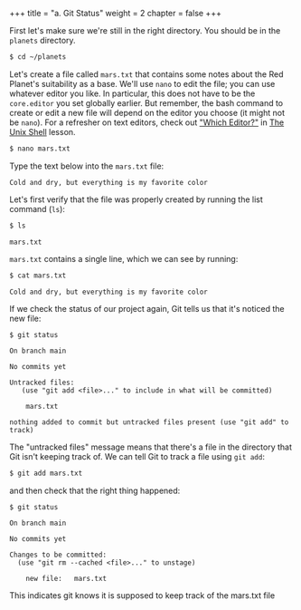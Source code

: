 +++
title = "a. Git Status"
weight = 2
chapter = false
+++

First let's make sure we're still in the right directory.
You should be in the `planets` directory.

```Bash
$ cd ~/planets
```


Let's create a file called `mars.txt` that contains some notes
about the Red Planet's suitability as a base.
We'll use `nano` to edit the file;
you can use whatever editor you like.
In particular, this does not have to be the `core.editor` you set globally earlier. But remember, the bash command to create or edit a new file will depend on the editor you choose (it might not be `nano`). For a refresher on text editors, check out ["Which Editor?"](https://swcarpentry.github.io/shell-novice/03-create/) in [The Unix Shell](https://swcarpentry.github.io/shell-novice/) lesson.

```Bash
$ nano mars.txt
```


Type the text below into the `mars.txt` file:

```
Cold and dry, but everything is my favorite color
```


Let's first verify that the file was properly created by running the list command (`ls`):


```Bash
$ ls
```


```
mars.txt
```



`mars.txt` contains a single line, which we can see by running:

```Bash
$ cat mars.txt
```


```
Cold and dry, but everything is my favorite color
```


If we check the status of our project again,
Git tells us that it's noticed the new file:

```Bash
$ git status
```


```
On branch main

No commits yet

Untracked files:
   (use "git add <file>..." to include in what will be committed)

	mars.txt

nothing added to commit but untracked files present (use "git add" to track)
```


The "untracked files" message means that there's a file in the directory
that Git isn't keeping track of.
We can tell Git to track a file using `git add`:

```Bash
$ git add mars.txt
```


and then check that the right thing happened:

```
$ git status
```


```
On branch main

No commits yet

Changes to be committed:
  (use "git rm --cached <file>..." to unstage)

	new file:   mars.txt

```


This indicates git knows it is supposed to keep track of the mars.txt file

